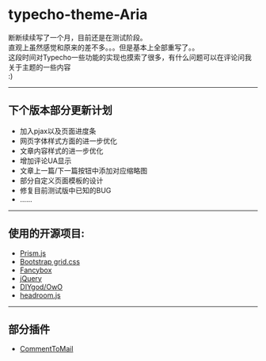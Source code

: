 # typecho-theme-Aria  
断断续续写了一个月，目前还是在测试阶段。  
直观上虽然感觉和原来的差不多。。。但是基本上全部重写了。。  
这段时间对Typecho一些功能的实现也摸索了很多，有什么问题可以在评论问我关于主题的一些内容  
:)
***
## 下个版本部分更新计划  
* 加入pjax以及页面进度条  
* 网页字体样式方面的进一步优化  
* 文章内容样式的进一步优化  
* 增加评论UA显示
* 文章上一篇/下一篇按钮中添加对应缩略图  
* 部分自定义页面模板的设计
* 修复目前测试版中已知的BUG  
* ……
*** 
## 使用的开源项目:  
* [Prism.js](https://prismjs.com/ "Prism.js")  
* [Bootstrap grid.css](http://www.bootcss.com/ "Bootstrap grid.css")  
* [Fancybox](https://fancyapps.com/fancybox/3/ "fancybox")  
* [jQuery](https://jquery.com/ "jQuery")  
* [DIYgod/OwO](https://github.com/DIYgod/OwO "OwO")  
* [headroom.js](http://www.bootcss.com/p/headroom.js/ "headroom.js")  
*** 
## 部分插件
* [CommentToMail](https://9sb.org/58 "CommentToMail")  